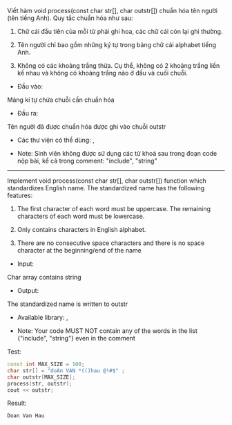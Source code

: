 Viết hàm void process(const char str[], char outstr[]) chuẩn hóa tên người (tên tiếng Anh). Quy tắc chuẩn hóa như sau:

1. Chữ cái đầu tiên của mỗi từ phải ghi hoa, các chữ cái còn lại ghi thường.

2. Tên người chỉ bao gồm những ký tự trong bảng chữ cái alphabet tiếng Anh.

3. Không có các khoảng trắng thừa. Cụ thể, không có 2 khoảng trắng liền kề nhau và không có khoảng trắng nào ở đầu và cuối chuỗi.

 

- Đầu vào:

Mảng kí tự chứa chuỗi cần chuẩn hóa

- Đầu ra:

Tên người đã được chuẩn hóa được ghi vào chuỗi outstr

- Các thư viện có thể dùng: <iostream>, <cstring>

- Note: Sinh viên không được sử dụng các từ khoá sau trong đoạn code nộp bài, kể cả trong comment: "include", "string"

---------------------------------------

Implement void process(const char str[], char outstr[]) function which standardizes English name. The standardized name has the following features:

1. The first character of each word must be uppercase. The remaining characters of each word must be lowercase.

2. Only contains characters in English alphabet.

3. There are no consecutive space characters and there is no space character at the beginning/end of the name

- Input:

Char array contains string  

- Output:

The standardized name is written to outstr

- Available library: <iostream>, <cstring>

- Note: Your code MUST NOT contain any of the words in the list {"include", "string"} even in the comment

Test:
```cpp
const int MAX_SIZE = 100;
char str[] = "doAn VAN *(()hau @!#$" ;
char outstr[MAX_SIZE];
process(str, outstr);
cout << outstr;
```

Result:
```
Doan Van Hau
```
